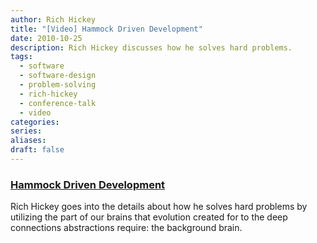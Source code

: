 ```yaml
---
author: Rich Hickey
title: "[Video] Hammock Driven Development"
date: 2010-10-25
description: Rich Hickey discusses how he solves hard problems.
tags:
  - software
  - software-design
  - problem-solving
  - rich-hickey
  - conference-talk
  - video
categories: 
series: 
aliases: 
draft: false
---
```

### [Hammock Driven Development](https://www.youtube.com/watch?v=f84n5oFoZBc)
Rich Hickey goes into the details about how he solves hard problems by utilizing the part of our brains that evolution created for to the deep connections abstractions require: the background brain.